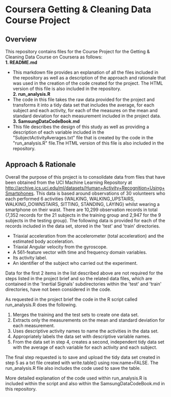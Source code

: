 # Coursera Getting & Cleaning Data Course Project
  
## Overview  
  
This repository contains files for the Course Project for the Getting & Cleaning Data Course on 
Coursera as follows:  
  **1. README.md**  
  - This markdown file provides an explanation of all the files included in the repository as well 
  as a description of the approach and rationale that was used in the creation of the code created 
  for the project. The HTML version of this file is also included in the repository.  
  **2. run_analysis.R**  
  - The code in this file takes the raw data provided for the project and transforms it into a tidy 
  data set that includes the average, for each subject and each activity, for each of the measures 
  on the mean and standard deviation for each measurement included in the project data.  
  **3. SamsungDataCodeBook.md**  
  - This file describes the design of this study as well as providing a description of each variable 
  included in the "SubjectActivityAverages.txt" file that is created by the code in the 
  "run_analysis.R" file.The HTML version of this file is also included in the repository.  
  
  
## Approach & Rationale  
  
  Overall the purpose of this project is to consolidate data from files that have been obtained 
  from the UCI Machine Learning Repository at http://archive.ics.uci.edu/ml/datasets/Human+Activity+Recognition+Using+Smartphones. This data is based around observations of 30 volunteers who each performed 6 activities 
  (WALKING, WALKING_UPSTAIRS, WALKING_DOWNSTAIRS, SITTING, STANDING, LAYING) whilst wearing a 
  smartphone on their waist.  There are 10,299 observation records in total (7,352 records for the 
  21 subjects in the training group and 2,947 for the 9 subjects in the testing group). 
  The following data is provided for each of the records included in the data set, stored in the
  'test' and 'train' directories.  
  - Triaxial acceleration from the accelerometer (total acceleration) and the estimated body 
  acceleration.  
  - Triaxial Angular velocity from the gyroscope.  
  - A 561-feature vector with time and frequency domain variables.  
  - Its activity label.  
  - An identifier of the subject who carried out the experiment.  
  
  Data for the first 2 items in the list described above are not required for the steps listed in
  the project brief and so the related data files, which are contained in the 'Inertial Signals' 
  subdirectories within the 'test' and 'train' directories, have not been considered in the code.  
  
  As requested in the project brief the code in the R script called run_analysis.R does the 
  following.  
  1. Merges the training and the test sets to create one data set.  
  2. Extracts only the measurements on the mean and standard deviation for each measurement.  
  3. Uses descriptive activity names to name the activities in the data set.  
  4. Appropriately labels the data set with descriptive variable names.  
  5.  From the data set in step 4, creates a second, independent tidy data set with the average of 
  each variable for each activity and each subject.  
  
  The final step requested is to save and upload the tidy data set created in step 5 as a txt file 
  created with write.table() using row.name=FALSE. The run_analysis.R file also includes the code 
  used to save the table.  
  
  More detailed explanation of the code used within run_analysis.R is included within the script and
  also within the SamsungDataCodeBook.md in this repository.  
